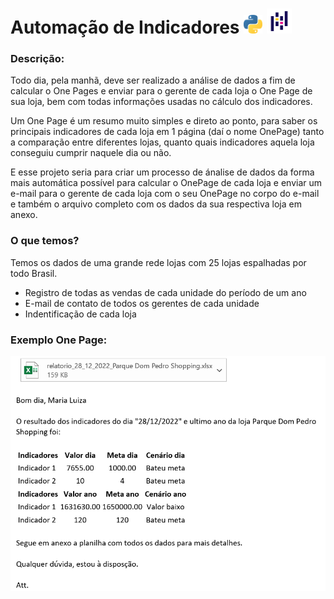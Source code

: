 # Automação de Indicadores <img src="imagens/logo_python.png" width="30" height="30"> <img src="imagens/logo_pandas.png" width="40" height="40">

### Descrição:

Todo dia, pela manhã, deve ser realizado a análise de dados a fim de calcular o One Pages e enviar para o gerente de
cada loja o One Page de sua loja, bem com todas informações usadas no cálculo dos indicadores.

Um One Page é um resumo muito simples e direto ao ponto, para saber os principais indicadores de cada loja  em 1 página 
(daí o nome OnePage) tanto a comparação entre diferentes lojas, quanto quais indicadores aquela loja conseguiu cumprir 
naquele dia ou não.

E esse projeto seria para criar um processo de ánalise de dados da forma mais automática possível para calcular o 
OnePage de cada loja e enviar um e-mail para o gerente de cada loja com o seu OnePage no corpo do e-mail e também o 
arquivo completo com os dados da sua respectiva loja em anexo.


### O que temos?

Temos os dados de uma grande rede lojas com 25 lojas espalhadas por todo Brasil.

- Registro de todas as vendas de cada unidade do período de um ano
- E-mail de contato de todos os gerentes de cada unidade
- Indentificação de cada loja


### Exemplo One Page:
<img src="imagens/onepage_exemplo.png" width="600">
